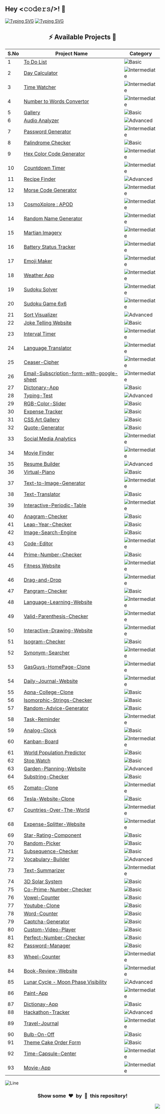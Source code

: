 <h2>Hey <𝚌𝚘𝚍𝚎𝚛𝚜/>! 👋</h2>

[![Typing SVG](https://readme-typing-svg.herokuapp.com?font=Fira+Code&size=60&pause=1000&center=true&vCenter=true&multiline=true&width=1000&height=100&lines=VANILLA+JS+PROJECTS)](https://git.io/typing-svg)
[![Typing SVG](https://readme-typing-svg.demolab.com?font=Comfortaa&size=65&pause=400&color=18b8d0&center=true&vCenter=true&width=2000&height=200&lines=BASIC+LEVEL+PROJECTS;INTERMEDIATE+LEVEL+PROJECTS;ADVANCED+LEVEL+PROJECTS)](https://git.io/typing-svg)


<div align="center">

## :zap: Available Projects 🎉
<!-- Rules to Add project are as follows:

1. Attach the project name as shown below.
[To Do List](./Basic/To-Do-List)

2. If alignment is distorted, i will manage it. You have just added you project here according to serial number. 

3. Add the category of the project using the provided links below here, according to your project.

![Basic](https://img.shields.io/badge/Basic-00FF00?style=for-the-badge) 
![Intermediate](https://img.shields.io/badge/Intermediate-FFD700?style=for-the-badge) 
![Advanced](https://img.shields.io/badge/Advanced-FF0000?style=for-the-badge) 

-->


| S.No  | Project Name | Category |
|-------|--------------|----------|
|   1   | [To Do List](./Basic/To-Do-List) | ![Basic](https://img.shields.io/badge/Basic-00FF00?style=for-the-badge) |
|   2   | [Day Calculator](./Intermediate/Day-Calculator) | ![Intermediate](https://img.shields.io/badge/Intermediate-FFD700?style=for-the-badge) |
|   3   | [Time Watcher](./Intermediate/Time-Watcher) | ![Intermediate](https://img.shields.io/badge/Intermediate-FFD700?style=for-the-badge) |
|   4   | [Number to Words Convertor](./Intermediate/Number-To-Words-Convertor) | ![Intermediate](https://img.shields.io/badge/Intermediate-FFD700?style=for-the-badge) |
|   5   | [Gallery](./Basic/Gallery) | ![Basic](https://img.shields.io/badge/Basic-00FF00?style=for-the-badge) |
|   6   | [Audio Analyzer](./Advanced/Audio-Analyzer) | ![Advanced](https://img.shields.io/badge/Advanced-FF0000?style=for-the-badge) |
|   7   | [Password Generator](./Intermediate/Password-Generator) | ![Intermediate](https://img.shields.io/badge/Intermediate-FFD700?style=for-the-badge) |
|   8   | [Palindrome Checker](./Basic/Palindrome-Checker) | ![Basic](https://img.shields.io/badge/Basic-00FF00?style=for-the-badge) |
|   9   | [Hex Color Code Generator](./Intermediate/Hex-color-code-generator-website) | ![Intermediate](https://img.shields.io/badge/Intermediate-FFD700?style=for-the-badge) |
|  10   | [Countdown Timer](./Intermediate/Countdown-Timer) | ![Intermediate](https://img.shields.io/badge/Intermediate-FFD700?style=for-the-badge) |
|  11   | [Recipe Finder](./Advanced/Recipe-Finder/) | ![Advanced](https://img.shields.io/badge/Advanced-FF0000?style=for-the-badge) |
|  12   | [Morse Code Generator](./Intermediate/Morse-Code-Convertor) | ![Intermediate](https://img.shields.io/badge/Intermediate-FFD700?style=for-the-badge) |
|  13   | [CosmoXplore : APOD](./Intermediate/CosmoXplore-APoD/) | ![Intermediate](https://img.shields.io/badge/Intermediate-FFD700?style=for-the-badge) |
|  14   | [Random Name Generator](./Intermediate/Random-Name-Generator) | ![Intermediate](https://img.shields.io/badge/Intermediate-FFD700?style=for-the-badge) |
|  15   | [Martian Imagery](./Intermediate/Martian-Imagery) | ![Intermediate](https://img.shields.io/badge/Intermediate-FFD700?style=for-the-badge) |
|  16   | [Battery Status Tracker](./Intermediate/Battery-Status-Tracker/) | ![Intermediate](https://img.shields.io/badge/Intermediate-FFD700?style=for-the-badge) |
|  17   | [Emoji Maker](./Intermediate/Emoji-Maker/) | ![Intermediate](https://img.shields.io/badge/Intermediate-FFD700?style=for-the-badge) |
|  18   | [Weather App](./Intermediate/Weather-App/) | ![Intermediate](https://img.shields.io/badge/Intermediate-FFD700?style=for-the-badge) |
|  19   | [Sudoku Solver](./Intermediate/Sudoku-Solver/) | ![Intermediate](https://img.shields.io/badge/Intermediate-FFD700?style=for-the-badge) |
|  20   | [Sudoku Game 6x6](./Intermediate/Sudoku-Game-6x6/) | ![Intermediate](https://img.shields.io/badge/Intermediate-FFD700?style=for-the-badge) |
|  21   | [Sort Visualizer](./Advanced/sort-visualizer/) | ![Advanced](https://img.shields.io/badge/Advanced-FF0000?style=for-the-badge) |
|  22   | [Joke Telling Website](./Basic/Joke-Telling-Website/) | ![Basic](https://img.shields.io/badge/Basic-00FF00?style=for-the-badge) |
|  23   | [Interval Timer](./Intermediate/Interval_Timer/) | ![Intermediate](https://img.shields.io/badge/Intermediate-FFD700?style=for-the-badge) |
|  24   | [Language Translator](./Intermediate/Language-Translator/) | ![Intermediate](https://img.shields.io/badge/Intermediate-FFD700?style=for-the-badge) |
|  25   | [Ceaser-Cipher](./Intermediate/Ceaser-Cipher/) | ![Intermediate](https://img.shields.io/badge/Intermediate-FFD700?style=for-the-badge) |
|  26   | [Email-Subscription-form-with-google-sheet](./Intermediate/Email-Subscription-form-with-google-sheet/) | ![Intermediate](https://img.shields.io/badge/Intermediate-FFD700?style=for-the-badge) |
|  27   | [Dictonary-App](./Basic/Dictonary-App/) | ![Basic](https://img.shields.io/badge/Basic-00FF00?style=for-the-badge) |
|  28   | [Typing-Test](./Advanced/Typing-Test/) | ![Advanced](https://img.shields.io/badge/Advanced-FF0000?style=for-the-badge) |
|  29   | [RGB-Color-Slider](./Basic/RGB-Color-Slider/) | ![Basic](https://img.shields.io/badge/Basic-00FF00?style=for-the-badge) |
|  30   | [Expense Tracker](./Basic/Expense-Tracker/) | ![Basic](https://img.shields.io/badge/Basic-00FF00?style=for-the-badge)  |
|  31   | [CSS Art Gallery](./Basic/CSS-Art-Gallery) | ![Basic](https://img.shields.io/badge/Basic-00FF00?style=for-the-badge)  |
|  32   | [Quote-Generator](./Basic/Quote-Generator/) | ![Basic](https://img.shields.io/badge/Basic-00FF00?style=for-the-badge)  |
|  33   | [Social Media Analytics](./Intermediate/Social-Media-Analytics/) | ![Intermediate](https://img.shields.io/badge/Intermediate-FFD700?style=for-the-badge) | 
|  34   | [Movie Finder](./Intermediate/Movie-Finder/) | ![Intermediate](https://img.shields.io/badge/Intermediate-FFD700?style=for-the-badge) | 
|  35   | [Resume Builder](./Advanced/Resume-Builder/) |![Advanced](https://img.shields.io/badge/Advanced-FF0000?style=for-the-badge) |
|  36   | [Virtual-Piano](./Basic/Virtual-Piano/) | ![Basic](https://img.shields.io/badge/Basic-00FF00?style=for-the-badge) |
|  37   | [Text-to-Image-Generator](./Intermediate/Text-to-Image-Generator/) | ![Intermediate](https://img.shields.io/badge/Intermediate-FFD700?style=for-the-badge) | 
|  38   | [Text-Translator](./Basic/Text-Translator/) | ![Basic](https://img.shields.io/badge/Basic-00FF00?style=for-the-badge) |
|  39   | [Interactive-Periodic-Table](./Intermediate/Interactive-Periodic-Table/) | ![Intermediate](https://img.shields.io/badge/Intermediate-FFD700?style=for-the-badge) | 
|  40 	| [Anagram-Checker](./Basic/Anagram-Checker/) | ![Basic](https://img.shields.io/badge/Basic-00FF00?style=for-the-badge) |
|  41   | [Leap-Year-Checker](./Basic/Leap-Year-Checker/) | ![Basic](https://img.shields.io/badge/Basic-00FF00?style=for-the-badge) |
|  42	  | [Image-Search-Engine](./Basic/Image-Search-Engine/) | ![Basic](https://img.shields.io/badge/Basic-00FF00?style=for-the-badge) |
|  43   | [Code-Editor](./Intermediate/Code-Editor/) | ![Intermediate](https://img.shields.io/badge/Intermediate-FFD700?style=for-the-badge) |
|  44   | [Prime-Number-Checker](./Basic/Prime-Number-Checker/) | ![Basic](https://img.shields.io/badge/Basic-00FF00?style=for-the-badge) |
|  45   |  [Fitness Website](./Intermediate/Fitness-Website/) | ![Intermediate](https://img.shields.io/badge/Intermediate-FFD700?style=for-the-badge) |
|  46   | [Drag-and-Drop](./Intermediate/Drag-and-Drop/) | ![Intermediate](https://img.shields.io/badge/Intermediate-FFD700?style=for-the-badge) | 
|  47   | [Pangram-Checker](./Basic/Pangram-Checker/) | ![Basic](https://img.shields.io/badge/Basic-00FF00?style=for-the-badge) |
|  48   |  [Language-Learning-Website](./Intermediate/Language-Learning-Website/) | ![Intermediate](https://img.shields.io/badge/Intermediate-FFD700?style=for-the-badge) |
|  49   | [Valid-Parenthesis-Checker](./Intermediate/Valid-Parenthesis-Checker/) | ![Intermediate](https://img.shields.io/badge/Intermediate-FFD700?style=for-the-badge) |
|  50   | [Interactive-Drawing-Website](./Intermediate/Interactive-Drawing-Website/) | ![Intermediate](https://img.shields.io/badge/Intermediate-FFD700?style=for-the-badge) |
|  51   | [Isogram-Checker](./Basic/Isogram-Checker/) | ![Basic](https://img.shields.io/badge/Basic-00FF00?style=for-the-badge) |
|  52   | [Synonym-Searcher](./Intermediate/Synonym-Searcher/) | ![Intermediate](https://img.shields.io/badge/Intermediate-FFD700?style=for-the-badge) | 
|  53   | [GasGuys-HomePage-Clone](./Intermediate/GasGuys-HomePage-Clone/) | ![Intermediate](https://img.shields.io/badge/Intermediate-FFD700?style=for-the-badge) |
|  54   | [Daily-Journal-Website](./Intermediate/Daily-Journal-Website/) | ![Intermediate](https://img.shields.io/badge/Intermediate-FFD700?style=for-the-badge) |
|  55   | [Apna-College-Clone](./Basic/Apna-College-Clone/) | ![Basic](https://img.shields.io/badge/Basic-00FF00?style=for-the-badge) |
|  56   | [Isomorphic-Strings-Checker](./Basic/Isomorphic-Strings-Checker/) | ![Basic](https://img.shields.io/badge/Basic-00FF00?style=for-the-badge) |
|  57   | [Random-Advice-Generator](./Basic/Random-Advice-Generator/) | ![Basic](https://img.shields.io/badge/Basic-00FF00?style=for-the-badge) |
|  58   | [Task-Reminder](./Intermediate/Task-Reminder/) | ![Intermediate](https://img.shields.io/badge/Intermediate-FFD700?style=for-the-badge) |
|  59   | [Analog-Clock](./Basic/Analog-Clock/) | ![Basic](https://img.shields.io/badge/Basic-00FF00?style=for-the-badge) |
|  60   | [Kanban-Board](./Intermediate/Kanban-Board/) | ![Intermediate](https://img.shields.io/badge/Intermediate-FFD700?style=for-the-badge) |
|  61   | [World Population Predictor](./Basic/World-Population/) | ![Basic](https://img.shields.io/badge/Basic-00FF00?style=for-the-badge) |
|  62   | [Stop Watch](./Basic/Stop-Watch/) | ![Basic](https://img.shields.io/badge/Basic-00FF00?style=for-the-badge) |
|  63   | [Garden-Planning-Website](./Advanced/Garden-Planning-Website/) |![Advanced](https://img.shields.io/badge/Advanced-FF0000?style=for-the-badge) |
|  64   | [Substring-Checker](./Basic/Substring-Checker/) | ![Basic](https://img.shields.io/badge/Basic-00FF00?style=for-the-badge) |
|  65   | [Zomato-Clone](./Intermediate/Zomato-Clone/) | ![Intermediate](https://img.shields.io/badge/Intermediate-FFD700?style=for-the-badge) |
|  66   | [Tesla-Website-Clone](./Basic/Tesla-Website-Clone/) | ![Basic](https://img.shields.io/badge/Basic-00FF00?style=for-the-badge) |
|  67   | [Countries-Over-The-World](./Intermediate/Countries-Over-The-World/) | ![Intermediate](https://img.shields.io/badge/Intermediate-FFD700?style=for-the-badge) |
|  68   | [Expense-Splitter-Website](./Intermediate/Expense-Splitter-Website/) | ![Intermediate](https://img.shields.io/badge/Intermediate-FFD700?style=for-the-badge) |
|  69   | [Star-Rating-Component](./Basic/Star-Rating-Component/) | ![Basic](https://img.shields.io/badge/Basic-00FF00?style=for-the-badge) |
|  70   | [Random-Picker](./Basic/Random-Picker/) | ![Basic](https://img.shields.io/badge/Basic-00FF00?style=for-the-badge) |
|  71   | [Subsequence-Checker](./Basic/Subsequence-Checker/) | ![Basic](https://img.shields.io/badge/Basic-00FF00?style=for-the-badge) |
|  72   | [Vocabulary-Builder](./Advanced/Vocabulary-Builder/) | ![Advanced](https://img.shields.io/badge/Advanced-FF0000?style=for-the-badge) |
|  73   | [Text-Summarizer](./Intermediate/Text-Summarizer/) | ![Intermediate](https://img.shields.io/badge/Intermediate-FFD700?style=for-the-badge) |
|  74   | [3D Solar System](./Basic/3D-Solar-System/) | ![Basic](https://img.shields.io/badge/Basic-00FF00?style=for-the-badge) |
|  75   | [Co-Prime-Number-Checker](./Basic/Co-Prime-Number-Checker/) | ![Basic](https://img.shields.io/badge/Basic-00FF00?style=for-the-badge) |
|  76   | [Vowel-Counter](./Basic/Vowel-Counter/) | ![Basic](https://img.shields.io/badge/Basic-00FF00?style=for-the-badge)|
|  77   | [Youtube-Clone](./Basic/Youtube-Clone/) | ![Basic](https://img.shields.io/badge/Basic-00FF00?style=for-the-badge) |
|  78   | [Word-Counter](./Basic/Word-Counter/) | ![Basic](https://img.shields.io/badge/Basic-00FF00?style=for-the-badge) |
|  79   | [Captcha-Generator](./Basic/Captcha-Generator/) | ![Basic](https://img.shields.io/badge/Basic-00FF00?style=for-the-badge) |
|  80   | [Custom-Video-Player](./Basic/Custom-Video-Player/) | ![Basic](https://img.shields.io/badge/Basic-00FF00?style=for-the-badge) |
|  81   | [Perfect-Number-Checker](./Basic/Perfect-Number-Checker/) | ![Basic](https://img.shields.io/badge/Basic-00FF00?style=for-the-badge) |
|  82   | [Password-Manager](./Basic/Password-Manager/) | ![Basic](https://img.shields.io/badge/Basic-00FF00?style=for-the-badge) |
|  83   | [Wheel-Counter](./Intermediate/Wheel-Selector/) | ![Intermediate](https://img.shields.io/badge/Intermediate-FFD700?style=for-the-badge) |
|  84   | [Book-Review-Website](./Intermediate/Book-Review-Website/) | ![Intermediate](https://img.shields.io/badge/Intermediate-FFD700?style=for-the-badge) |
|  85   | [Lunar Cycle - Moon Phase Visibility](./Advanced/Moon-Phase-Visibility/) | ![Advanced](https://img.shields.io/badge/Advanced-FF0000?style=for-the-badge) |
|  86   | [Paint-App](./Intermediate/Paint-App/) | ![Intermediate](https://img.shields.io/badge/Intermediate-FFD700?style=for-the-badge) |
|  87   | [Dictionay-App](./Basic/Dictionary-App/) | ![Basic](https://img.shields.io/badge/Basic-00FF00?style=for-the-badge) |
|  88   | [Hackathon-Tracker](./Advanced/Hackathon-Tracker/) | ![Advanced](https://img.shields.io/badge/Advanced-FF0000?style=for-the-badge) |
|  89   | [Travel-Journal](./Intermediate/Travel-Journal/) | ![Intermediate](https://img.shields.io/badge/Intermediate-FFD700?style=for-the-badge) |
|  90   | [Bulb-On-Off](./Basic/Bulb-On-Off/) | ![Basic](https://img.shields.io/badge/Basic-00FF00?style=for-the-badge) |
|  91   | [Theme Cake Order Form](./Basic/Theme-Cake-Order-Form/) | ![Basic](https://img.shields.io/badge/Basic-00FF00?style=for-the-badge) |
|  92   | [Time-Capsule-Center](./Intermediate/Time-Capsule-Center/) | ![Intermediate](https://img.shields.io/badge/Intermediate-FFD700?style=for-the-badge) |
|  93   | [Movie-App](./Intermediate/Movie-App/) | ![Intermediate](https://img.shields.io/badge/Intermediate-FFD700?style=for-the-badge) |
</div>


![Line](https://github.com/Avdhesh-Varshney/WebMasterLog/assets/114330097/4b78510f-a941-45f8-a9d5-80ed0705e847)

<div align="center">
	<h3>Show some &nbsp;❤️&nbsp; by &nbsp;🌟&nbsp; this repository!</h3>
</div>
<a href="#top"><img src="https://img.shields.io/badge/-Back%20to%20Top-red?style=for-the-badge" align="right"/></a>
